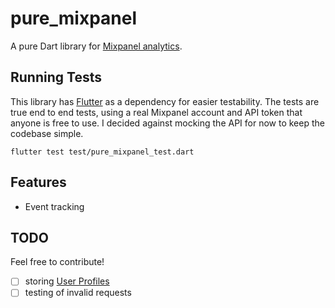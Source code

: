 # pure_mixpanel

A pure Dart library for [Mixpanel analytics](https://www.mixpanel.com). 

## Running Tests

This library has [Flutter](http://flutter.io) as a dependency for easier testability. The tests are true end to end tests, using a real Mixpanel account and API token that anyone is free to use. I decided against mocking the API for now to keep the codebase simple.

```
flutter test test/pure_mixpanel_test.dart
```

## Features

* Event tracking

## TODO

Feel free to contribute!

- [ ] storing [User Profiles](https://mixpanel.com/help/reference/http)
- [ ] testing of invalid requests

